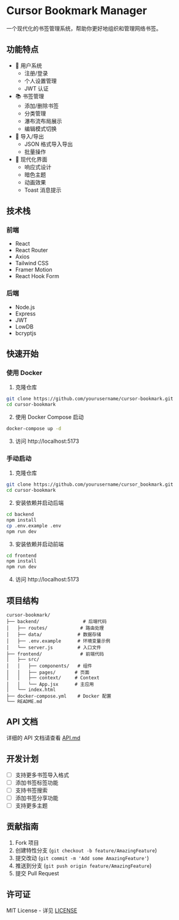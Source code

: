 # Cursor Bookmark Manager

一个现代化的书签管理系统，帮助你更好地组织和管理网络书签。

## 功能特点

- 👤 用户系统
  - 注册/登录
  - 个人设置管理
  - JWT 认证
- 📚 书签管理
  - 添加/删除书签
  - 分类管理
  - 瀑布流布局展示
  - 编辑模式切换
- 🔄 导入/导出
  - JSON 格式导入导出
  - 批量操作
- 🎨 现代化界面
  - 响应式设计
  - 暗色主题
  - 动画效果
  - Toast 消息提示

## 技术栈

### 前端
- React
- React Router
- Axios
- Tailwind CSS
- Framer Motion
- React Hook Form

### 后端
- Node.js
- Express
- JWT
- LowDB
- bcryptjs

## 快速开始

### 使用 Docker

1. 克隆仓库
```bash
git clone https://github.com/yourusername/cursor-bookmark.git
cd cursor-bookmark
```

2. 使用 Docker Compose 启动
```bash
docker-compose up -d
```

3. 访问 http://localhost:5173

### 手动启动

1. 克隆仓库
```bash
git clone https://github.com/yourusername/cursor_bookmark.git
cd cursor-bookmark
```

2. 安装依赖并启动后端
```bash
cd backend
npm install
cp .env.example .env
npm run dev
```

3. 安装依赖并启动前端
```bash
cd frontend
npm install
npm run dev
```

4. 访问 http://localhost:5173

## 项目结构

```
cursor-bookmark/
├── backend/                # 后端代码
│   ├── routes/            # 路由处理
│   ├── data/             # 数据存储
│   ├── .env.example      # 环境变量示例
│   └── server.js         # 入口文件
├── frontend/              # 前端代码
│   ├── src/
│   │   ├── components/   # 组件
│   │   ├── pages/       # 页面
│   │   ├── context/     # Context
│   │   └── App.jsx      # 主应用
│   └── index.html
├── docker-compose.yml    # Docker 配置
└── README.md
```

## API 文档

详细的 API 文档请查看 [API.md](backend/API.md)

## 开发计划

- [ ] 支持更多书签导入格式
- [ ] 添加书签标签功能
- [ ] 支持书签搜索
- [ ] 添加书签分享功能
- [ ] 支持更多主题

## 贡献指南

1. Fork 项目
2. 创建特性分支 (`git checkout -b feature/AmazingFeature`)
3. 提交改动 (`git commit -m 'Add some AmazingFeature'`)
4. 推送到分支 (`git push origin feature/AmazingFeature`)
5. 提交 Pull Request

## 许可证

MIT License - 详见 [LICENSE](LICENSE)